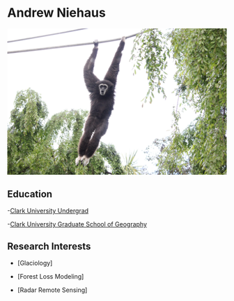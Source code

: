 # Andrew Niehaus
![Gibbon](./Gibbon.jpeg)

## Education
-[Clark University Undergrad](https://www.clarku.edu/)

-[Clark University Graduate School of Geography](https://www.clarku.edu/departments/geography/)

## Research Interests
- [Glaciology]

- [Forest Loss Modeling]

- [Radar Remote Sensing]


